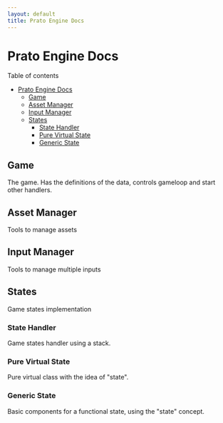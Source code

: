 ```yaml
---
layout: default
title: Prato Engine Docs
---
```


# Prato Engine Docs

Table of contents

- [Prato Engine Docs](#prato-engine-docs)
  - [Game](#game)
  - [Asset Manager](#asset-manager)
  - [Input Manager](#input-manager)
  - [States](#states)
    - [State Handler](#state-handler)
    - [Pure Virtual State](#pure-virtual-state)
    - [Generic State](#generic-state)


## Game

The game. Has the definitions of the data, controls gameloop and start other handlers.

## Asset Manager

Tools to manage assets

## Input Manager

Tools to manage multiple inputs

## States

Game states implementation

### State Handler

Game states handler using a stack.

### Pure Virtual State

Pure virtual class with the idea of "state".

### Generic State

Basic components for a functional state, using the "state" concept.